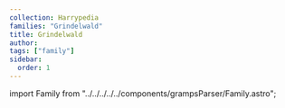 ```yaml
---
collection: Harrypedia
families: "Grindelwald"
title: Grindelwald
author: 
tags: ["family"]
sidebar:
  order: 1
---
```

import Family from "../../../../../components/grampsParser/Family.astro";

<Family surn={frontmatter.surn} />

